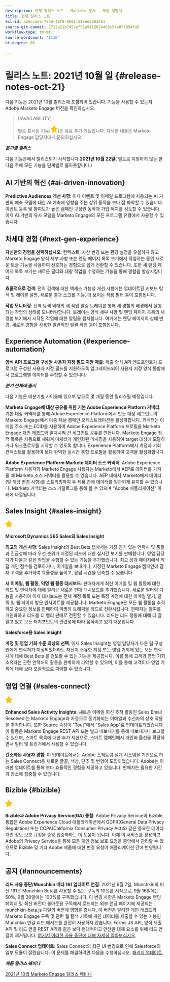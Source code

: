 ```yaml
---
description: 현재 릴리스 노트 - Marketo 문서 - 제품 설명서
title: 현재 릴리스 노트
exl-id: a2eccad5-73ad-48f9-8091-51cee23824e1
source-git-commit: 2712a21b7457ef51a9112074465c54e8f7954fa9
workflow-type: tm+mt
source-wordcount: '1116'
ht-degree: 0%

---
```


# 릴리스 노트: 2021년 10월 일 {#release-notes-oct-21}

다음 기능은 2021년 10월 릴리스에 포함되어 있습니다. 기능을 사용할 수 있는지 Adobe Marketo Engage 버전을 확인하십시오.

>[!AVAILABILITY]
>
>별로 표시된 기능(![](assets/yellow-star.png))은 유료 추가 기능입니다. 자세한 내용은 Marketo Engage 담당자에게 문의하십시오.

**_분기별 릴리스_**

다음 기능은에서 릴리스되기 시작합니다 **2021년 10월 22일**( 별도로 지정하지 않는 한 다음 주에 모든 기능을 단계별로 롤아웃합니다.)

## AI 기반의 혁신 {#ai-driven-innovation}

**Predictive Audiences 개선 사항**: 이제 이벤트 및 이메일 프로그램에 사용되는 AI 기반의 예측 모델에 대한 AI 예측에 영향을 주는 상위 동작을 보다 잘 파악할 수 있습니다. 이벤트 등록 및 참여도가 높은 캠페인 구성원 동작과 가입 해지를 검토할 수 있습니다. 이제 AI 기반의 유사 모델을 Marketo Engage의 모든 프로그램 유형에서 사용할 수 있습니다.

## 차세대 경험 {#next-gen-experience}

**자신만의 경험을 선택하십시오**: 컨텍스트, 자산 변경 또는 환경 설정을 유실하지 않고 Marketo Engage 양식 세부 사항 또는 랜딩 페이지 목록 보기에서 작업하는 동안 새로운 토글 기능을 사용하여 선호하는 경험으로 쉽게 전환할 수 있습니다. 또한 새 랜딩 페이지 목록 보기는 새로운 필터와 대량 작업을 수행하는 기능을 통해 경험을 향상시킵니다.

**효율적으로 검색**: 전역 검색에 대한 액세스 가능성 개선 사항에는 업데이트된 키보드 탐색 및 레이블 설명, 새로운 결과 스크롤 기능, 더 보이는 적용 필터 등이 포함됩니다.

**작업 모니터링**: 전역 탐색 막대의 새 작업 알림 트레이를 통해 새 경험의 배경에서 실행되는 작업의 상태를 모니터링합니다. 트레이는 양식 세부 사항 및 랜딩 페이지 목록의 새 경험 보기에서 시작된 작업에 대한 알림을 캡처합니다. 여기에는 랜딩 페이지의 상태 변경, 새로운 경험을 사용한 일반적인 일괄 작업 등이 포함됩니다.

## Experience Automation {#experience-automation}

**양식 API 프로그램 구성원 사용자 지정 필드 지원 제출**: 제출 양식 API 엔드포인트가 프로그램 구성원 사용자 지정 필드를 지원하도록 업그레이드되어 사용자 지정 양식 통합에서 프로그램별 데이터를 수집할 수 있습니다.

**_분기 전체에 출시_**

다음 기능은 비분기별 사이클에 있으며 앞으로 몇 개월 동안 릴리스될 예정입니다.

**Marketo Engage에 대상 공유를 위한 기본 Adobe Experience Platform 커넥터**: 기본 대상 커넥터를 통해 Adobe Experience Platform에서 만든 대상 세그먼트의 Marketo Engage에서 다중 채널 캠페인 오케스트레이션을 활성화합니다. 커넥터는 이메일 주소 또는 ECID를 사용하여 Adobe Experience Platform 프로필을 Marketo Engage 개인 레코드와 일치시켜 간 세그먼트 공유를 만듭니다. Marketo Engage 정적 목록은 자동으로 채워져 마케터가 개인화된 메시징을 사용하여 target 대상에 도달하거나 워크플로우를 시작할 수 있도록 합니다. Experience Platform에서 계정과 기회 컨텍스트를 활용하여 보다 완벽한 실시간 통합 프로필을 활용하여 고객을 활성화합니다.

**Adobe Experience Platform Marketo 데이터 소스 커넥터**: Adobe Experience Platform 사용자와 Marketo Engage 사용자는 Marketo에서 AEP로 데이터를 가져올 때 Marketo 소스 커넥터를 활용할 수 있습니다. AEP 내에서 Marketo에서 데이터(및 해당 변경 사항)를 스트리밍하여 두 제품 간에 데이터를 일관되게 유지할 수 있습니다. Marketo 커넥터는 소스 카탈로그를 통해 볼 수 있으며 &quot;Adobe 애플리케이션&quot; 아래에 나열됩니다.

## Sales Insight {#sales-insight}

![(별)](assets/yellow-star.png)

**Microsoft Dynamics 365 Sales의 Sales Insight**

**최고의 개선 사항**: Sales Insight의 Best Bets 탭에서는 가장 인기 있는 연락처 및 품질과 긴급성에 따라 우선 순위가 지정된 리드에 대한 실시간 보기를 판매합니다. 영업 담당자가 다음과 같은 작업을 수행할 수 있는 기능을 추가했습니다. 최고 성과 페이지에서 직접 개인 점수를 검토하거나, 이메일을 보내거나, 지정된 Marketo Engage 캠페인에 잠재 고객을 추가하여 효율성을 높이고, 응답 시간을 단축할 수 있습니다.

**새 이메일, 웹 활동, 익명 웹 활동 대시보드**: 판매자에게 최신 이메일 및 웹 활동에 대한 리드 및 연락처에 대해 알리는 새로운 판매 대시보드를 추가했습니다. 새로운 필터링 기능을 사용하여 이제 대시보드는 전체 계정 목록 또는 특정 계정에 대한 이메일 열기, 클릭 및 웹 페이지 방문 인사이트를 제공합니다. Marketo Engage은 모든 웹 활동을 추적하고 중요한 정보를 판매하여 익명의 트래픽을 리드로 전환시킵니다. 판매자는 참여를 개인화하고 리드를 더 빨리 판매로 전환할 수 있습니다. 리드는 리드 행동에 대해 더 잘 알고 있고 모든 터치포인트의 관련성에 따라 움직이고 있기 때문입니다.

**Salesforce용 Sales Insight**

**계정 및 영업 기회 수준 최상의 선택**: 이제 Sales Insight는 영업 담당자가 다른 팀 구성원에게 연락처가 지정되었더라도 자신이 소유한 계정 또는 영업 기회에 있는 모든 연락처에 대해 Best Bets 를 검토할 수 있는 기능을 제공합니다. 이를 통해 고객과 영업 기회 소유자는 관련 연락처의 활동을 완벽하게 파악할 수 있으며, 이를 통해 고객이나 영업 기회에 대해 보다 포괄적으로 파악할 수 있습니다.

## 영업 연결 {#sales-connect}

![(별)](assets/yellow-star.png)

**Enhanced Sales Activity Insights**: 새로운 이메일 회신 추적 활동인 Sales Email Resolved 는 Marketo Engage과 자동으로 동기화되는 이메일과 수신자의 상호 작용을 추적합니다. 또한 Source 속성이 &quot;Tout&quot;에서 &quot;Sales App&quot;로 업데이트되었습니다. 이 활동은 Marketo Engage REST API 또는 벌크 내보내기를 통해 내보내거나 보고할 수 있으며, 스마트 목록에 대한 추가 제한으로, 스마트 캠페인에서 개인화 옵션을 확장하면서 필터 및 트리거에서 사용할 수 있습니다.

**간소화된 사용자 경험**: 이 업데이트에서는 Adobe 스펙트럼 설계 시스템을 기반으로 하는 Sales Connect용 새로운 글꼴, 색상, 단추 및 변형이 도입되었습니다. Adobe는 이러한 업데이트를 통해 보다 효율적인 경험을 제공하고 있습니다. 판매자는 필요한 시간과 장소에 집중할 수 있습니다.

## Bizible {#bizible}

![](assets/yellow-star.png)

**Bizible과 Adobe Privacy Service(GA) 통합**: Adobe Privacy Service과 Bizible 통합은 Adobe Experience Cloud 애플리케이션에서 GDPR(General Data Privacy Regulation) 또는 CCPA(California Consumer Privacy Act)와 같은 중요한 데이터 개인 정보 보호 규정을 중앙 집중화하는 데 도움이 됩니다. 이제 이 서비스를 활용하고 Adobe의 Privacy Service을 통해 모든 개인 정보 보호 요청을 중앙에서 관리할 수 있으므로 Bizible 및 기타 Adobe 제품에 대한 변경 요청이 애플리케이션 간에 반영됩니다.

## 공지 {#announcements}

**리드 사용 중단/Munchkin 베타 161 업데이트 연결**: 2021년 9월 7일, Munchkin의 버전 161은 Munchkin Beta를 사용할 수 있는 구독의 10%를 시작으로, 9월 16일에는 50%, 9월 30일에는 100%를 구독했습니다. 이 변경 사항은 Marketo Engage 랜딩 페이지 및 최신 버전이 롤아웃된 구독에서 로드되는 외부 랜딩 페이지에 제공되는 munchkin-beta.js 파일의 버전에 영향을 줍니다. 이 버전은 알려진 개인 레코드와 Marketo Engage 구독 및 관련 웹 탐색 기록에 개인 데이터를 제출할 수 있는 기능인 Munchkin 연결 리드 메서드를 완전히 사용하지 않습니다. Forms JS API, 양식 제출 API 및 리드 연결 REST API와 같은 보다 현대적이고 안전한 대체 요소를 위해 리드 연결이 제거됩니다. [여기서 이러한 사용 중단에 대해 자세히 알아보십시오](https://developers.marketo.com/blog/deprecation-of-munchkin-associate-lead-method/).

**Sales Connect 업데이트**: Sales Connect의 최근 UI 변경으로 인해 Salesforce의 일부 모듈이 잘렸습니다. 이 문제를 해결하려면 다음을 수행하십시오. [패키지 업데이트](/help/marketo/product-docs/marketo-sales-connect/crm/salesforce-customization/sales-connect-customizations-for-crm.md).

**_제품 릴리스 웨비나_**

[2021년 10월 Marketo Engage 릴리스 웨비나](https://engage.marketo.com/October_Release_Webinar_On-Demand.html)
